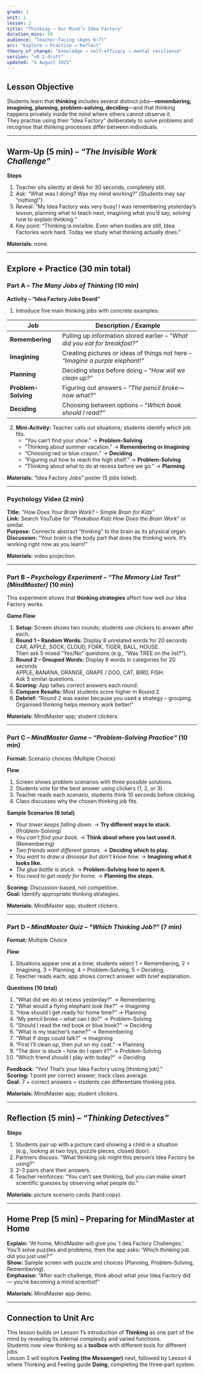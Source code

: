 ```yaml
---
grade: 1
unit: 1
lesson: 2
title: "Thinking – Our Mind’s Idea Factory"
duration_mins: 50
audience: "Teacher-facing (Ages 6–7)"
arc: "Explore → Practice → Reflect"
theory_of_change: "knowledge → self-efficacy → mental resilience"
version: "v0.1-draft"
updated: "4 August 2025"
---
```


## Lesson Objective
Students learn that **thinking** includes several distinct jobs—**remembering, imagining, planning, problem-solving, deciding**—and that thinking happens privately inside the mind where others cannot observe it.  
They practise using their “Idea Factory” deliberately to solve problems and recognise that thinking processes differ between individuals.

---

## Warm-Up (5 min) – *“The Invisible Work Challenge”*

**Steps**
1. Teacher sits silently at desk for 30 seconds, completely still.  
2. Ask: “What was I doing? Was my mind working?” (Students may say “nothing!”)  
3. Reveal: “My Idea Factory was very busy! I was remembering yesterday’s lesson, planning what to teach next, imagining what you’d say, solving how to explain thinking.”  
4. Key point: “Thinking is invisible. Even when bodies are still, Idea Factories work hard. Today we study what thinking actually does.”

**Materials:** none.

---

## Explore + Practice (30 min total)

### Part A – *The Many Jobs of Thinking* (10 min)

**Activity – “Idea Factory Jobs Board”**
1. Introduce five main thinking jobs with concrete examples:

| Job | Description / Example |
|-----|------------------------|
| **Remembering** | Pulling up information stored earlier – *“What did you eat for breakfast?”* |
| **Imagining** | Creating pictures or ideas of things not here – *“Imagine a purple elephant!”* |
| **Planning** | Deciding steps before doing – *“How will we clean up?”* |
| **Problem-Solving** | Figuring out answers – *“The pencil broke—now what?”* |
| **Deciding** | Choosing between options – *“Which book should I read?”* |

2. **Mini-Activity:** Teacher calls out situations; students identify which job fits.  
   - “You can’t find your shoe.” → **Problem-Solving**  
   - “Thinking about summer vacation.” → **Remembering or Imagining**  
   - “Choosing red or blue crayon.” → **Deciding**  
   - “Figuring out how to reach the high shelf.” → **Problem-Solving**  
   - “Thinking about what to do at recess before we go.” → **Planning**

**Materials:** “Idea Factory Jobs” poster (5 jobs listed).

---

### Psychology Video (2 min)

**Title:** *“How Does Your Brain Work? – Simple Brain for Kids”*  
**Link:** Search YouTube for *“Peekaboo Kidz How Does the Brain Work”* or similar.  
**Purpose:** Connects abstract “thinking” to the brain as its physical organ.  
**Discussion:** “Your brain is the body part that does the thinking work. It’s working right now as you learn!”  

**Materials:** video projection.

---

### Part B – *Psychology Experiment – “The Memory List Test” (MindMaster)* (10 min)

This experiment shows that **thinking strategies** affect how well our Idea Factory works.

**Game Flow**
1. **Setup:** Screen shows two rounds; students use clickers to answer after each.
2. **Round 1 – Random Words:** Display 8 unrelated words for 20 seconds  
   CAR, APPLE, SOCK, CLOUD, FORK, TIGER, BALL, HOUSE.  
   Then ask 5 mixed “Yes/No” questions (e.g., “Was TREE on the list?”).
3. **Round 2 – Grouped Words:** Display 8 words in categories for 20 seconds  
   APPLE, BANANA, ORANGE, GRAPE / DOG, CAT, BIRD, FISH.  
   Ask 5 similar questions.
4. **Scoring:** App tallies correct answers each round.  
5. **Compare Results:** Most students score higher in Round 2.  
6. **Debrief:** “Round 2 was easier because you used a strategy – grouping. Organised thinking helps memory work better!”

**Materials:** MindMaster app; student clickers.

---

### Part C – *MindMaster Game – “Problem-Solving Practice”* (10 min)

**Format:** Scenario choices (Multiple Choice)

**Flow**
1. Screen shows problem scenarios with three possible solutions.  
2. Students vote for the best answer using clickers (1, 2, or 3).  
3. Teacher reads each scenario, students think 10 seconds before clicking.  
4. Class discusses why the chosen thinking job fits.

**Sample Scenarios (6 total)**
- *Your tower keeps falling down.* → **Try different ways to stack.** (Problem-Solving)  
- *You can’t find your book.* → **Think about where you last used it.** (Remembering)  
- *Two friends want different games.* → **Deciding which to play.**  
- *You want to draw a dinosaur but don’t know how.* → **Imagining what it looks like.**  
- *The glue bottle is stuck.* → **Problem-Solving how to open it.**  
- *You need to get ready for home.* → **Planning the steps.**

**Scoring:** Discussion-based, not competitive.  
**Goal:** Identify appropriate thinking strategies.

**Materials:** MindMaster app; student clickers.

---

### Part D – *MindMaster Quiz – “Which Thinking Job?”* (7 min)

**Format:** Multiple Choice

**Flow**
1. Situations appear one at a time; students select 1 = Remembering, 2 = Imagining, 3 = Planning, 4 = Problem-Solving, 5 = Deciding.  
2. Teacher reads each; app shows correct answer with brief explanation.

**Questions (10 total)**
1. “What did we do at recess yesterday?” → Remembering  
2. “What would a flying elephant look like?” → Imagining  
3. “How should I get ready for home time?” → Planning  
4. “My pencil broke – what can I do?” → Problem-Solving  
5. “Should I read the red book or blue book?” → Deciding  
6. “What is my teacher’s name?” → Remembering  
7. “What if dogs could talk?” → Imagining  
8. “First I’ll clean up, then put on my coat.” → Planning  
9. “The door is stuck – how do I open it?” → Problem-Solving  
10. “Which friend should I play with today?” → Deciding  

**Feedback:** “Yes! That’s your Idea Factory using [thinking job].”  
**Scoring:** 1 point per correct answer; track class average.  
**Goal:** 7 + correct answers = students can differentiate thinking jobs.

**Materials:** MindMaster app; student clickers.

---

## Reflection (5 min) – *“Thinking Detectives”*

**Steps**
1. Students pair up with a picture card showing a child in a situation  
  (e.g., looking at two toys, puzzle pieces, closed door).  
2. Partners discuss: “What thinking job might this person’s Idea Factory be using?”  
3. 2–3 pairs share their answers.  
4. Teacher reinforces: “You can’t see thinking, but you can make smart scientific guesses by observing what people do.”

**Materials:** picture scenario cards (hard copy).

---

## Home Prep (5 min) – Preparing for MindMaster at Home

**Explain:** “At home, MindMaster will give you ‘I dea Factory Challenges.’ You’ll solve puzzles and problems, then the app asks: ‘Which thinking job did you just use?’”  
**Show:** Sample screen with puzzle and choices (Planning, Problem-Solving, Remembering).  
**Emphasise:** “After each challenge, think about what your Idea Factory did — you’re becoming a mind scientist!”  

**Materials:** MindMaster app demo.

---

## Connection to Unit Arc
This lesson builds on Lesson 1’s introduction of **Thinking** as one part of the mind by revealing its internal complexity and varied functions.  
Students now view thinking as a **toolbox** with different tools for different jobs.  
Lesson 3 will explore **Feeling (the Messenger)** next, followed by Lesson 4 where Thinking and Feeling guide **Doing**, completing the three-part system.

